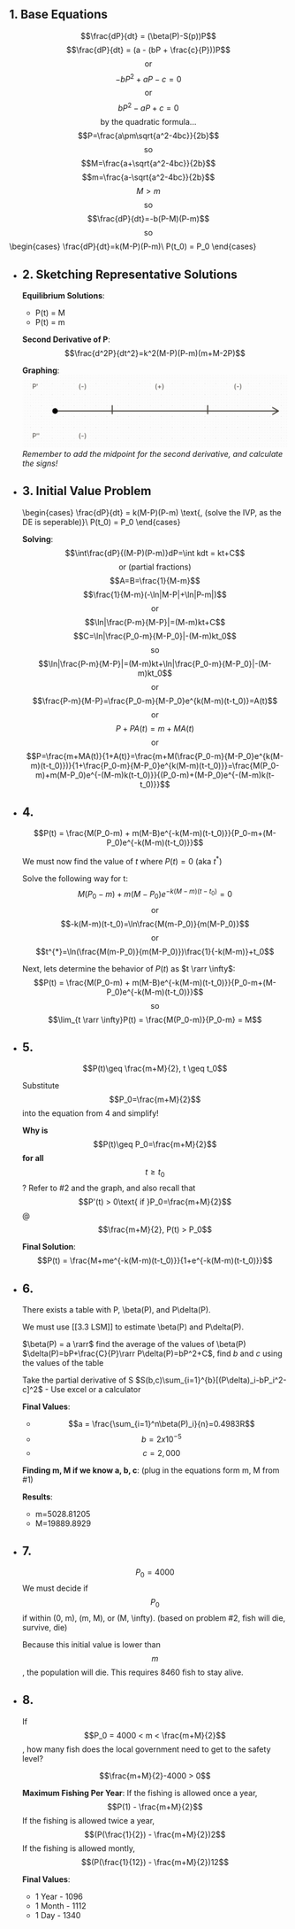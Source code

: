 ## 1. Base Equations
$$\frac{dP}{dt} = (\beta(P)-S(p))P$$
$$\frac{dP}{dt} = (a - (bP + \frac{c}{P}))P$$
$$\text{or}$$
$$-bP^2+aP-c=0$$
$$\text{or}$$
$$bP^2-aP+c=0$$
$$\text{by the quadratic formula...}$$
$$P=\frac{a\pm\sqrt{a^2-4bc}}{2b}$$
$$\text{so}$$
$$M=\frac{a+\sqrt{a^2-4bc}}{2b}$$
$$m=\frac{a-\sqrt{a^2-4bc}}{2b}$$
$$M > m$$
$$\text{so}$$
$$\frac{dP}{dt}=-b(P-M)(P-m)$$
$$\text{so}$$
\begin{cases}
\frac{dP}{dt}=k(M-P)(P-m)\\
P(t_0) = P_0
\end{cases}
- ## 2. Sketching Representative Solutions
  **Equilibrium Solutions**:
  * P(t) = M
  * P(t) = m
  
  **Second Derivative of P**:
  $$\frac{d^2P}{dt^2}=k^2(M-P)(P-m)(m+M-2P)$$
  
  **Graphing**:
  ![image.png](../assets/image_1713367597573_0.png)
  *Remember to add the midpoint for the second derivative, and calculate the signs!*
- ## 3. Initial Value Problem
  \begin{cases}
  \frac{dP}{dt} = k(M-P)(P-m) \text{, (solve the IVP, as the DE is seperable)}\\
  P(t_0) = P_0
  \end{cases}
  
  **Solving**:
  $$\int\frac{dP}{(M-P)(P-m)}dP=\int kdt = kt+C$$
  $$\text{or (partial fractions)}$$
  $$A=B=\frac{1}{M-m}$$
  $$\frac{1}{M-m}(-\ln|M-P|+\ln|P-m|)$$
  $$\text{or}$$
  $$\ln|\frac{P-m}{M-P}|=(M-m)kt+C$$
  $$C=\ln|\frac{P_0-m}{M-P_0}|-(M-m)kt_0$$
  $$\text{so}$$
  $$\ln|\frac{P-m}{M-P}|=(M-m)kt+\ln|\frac{P_0-m}{M-P_0}|-(M-m)kt_0$$
  $$\text{or}$$
  $$\frac{P-m}{M-P}=\frac{P_0-m}{M-P_0}e^{k(M-m)(t-t_0)}=A(t)$$
  $$\text{or}$$
  $$P+PA(t)=m+MA(t)$$
  $$\text{or}$$
  $$P=\frac{m+MA(t)}{1+A(t)}=\frac{m+M(\frac{P_0-m}{M-P_0}e^{k(M-m)(t-t_0)})}{1+\frac{P_0-m}{M-P_0}e^{k(M-m)(t-t_0)}}=\frac{M(P_0-m)+m(M-P_0)e^{-(M-m)k(t-t_0)}}{(P_0-m)+(M-P_0)e^{-(M-m)k(t-t_0)}}$$
- ## 4. 
  $$P(t) = \frac{M(P_0-m) + m(M-B)e^{-k(M-m)(t-t_0)}}{P_0-m+(M-P_0)e^{-k(M-m)(t-t_0)}}$$
  
  We must now find the value of $t$ where $P(t) = 0$ (aka $t^{*}$)
  
  Solve the following way for t:
  $$M(P_0-m)+m(M-P_0)e^{-k(M-m)(t-t_0)}=0$$
  $$\text{or}$$
  $$-k(M-m)(t-t_0)=\ln\frac{M(m-P_0)}{m(M-P_0)}$$
  $$\text{or}$$
  $$t^{*}=\ln(\frac{M(m-P_0)}{m(M-P_0)})\frac{1}{-k(M-m)}+t_0$$
  
  Next, lets determine the behavior of $P(t)$ as $t \rarr \infty$:
  $$P(t) = \frac{M(P_0-m) + m(M-B)e^{-k(M-m)(t-t_0)}}{P_0-m+(M-P_0)e^{-k(M-m)(t-t_0)}}$$
  $$\text{so}$$
  $$\lim_{t \rarr \infty}P(t) = \frac{M(P_0-m)}{P_0-m} = M$$
- ## 5.
  $$P(t)\geq \frac{m+M}{2}, t \geq t_0$$
  
  Substitute $$P_0=\frac{m+M}{2}$$ into the equation from 4 and simplify!
  
  **Why is** $$P(t)\geq P_0=\frac{m+M}{2}$$ **for all** $$t \geq t_0$$?
  Refer to #2 and the graph, and also recall that $$P'(t) > 0\text{ if }P_0=\frac{m+M}{2}$$
  @ $$\frac{m+M}{2}, P(t) > P_0$$
  
  **Final Solution**:
  $$P(t) = \frac{M+me^{-k(M-m)(t-t_0)}}{1+e^{-k(M-m)(t-t_0)}}$$
- ## 6.
  There exists a table with P, \beta(P), and P\delta(P).
  
  We must use [[3.3 LSM]] to estimate \beta(P) and P\delta(P).
  
  $\beta(P) = a \rarr$  find the average of the values of \beta(P)
  $\delta(P)=bP+\frac{C}{P}\rarr P\delta(P)=bP^2+C$, find *b* and *c* using the values of the table
  
  Take the partial derivative of S 
  $S(b,c)\sum_{i=1}^{b}[(P\delta)_i-bP_i^2-c]^2$ - Use excel or a calculator
  
  **Final Values**:
  * $$a = \frac{\sum_{i=1}^n\beta(P)_i}{n}=0.4983R$$
  * $$b = 2x10^{-5}$$
  * $$c = 2,000$$
  
  **Finding m, M if we know a, b, c**:
  (plug in the equations form m, M from #1)
  
  **Results**:
  * m=5028.81205
  * M=19889.8929
- ## 7.
  $$P_0=4000$$
  We must decide if $$P_0$$ if within (0, m), (m, M), or (M, \infty). (based on problem #2, fish will die, survive, die)
  
  Because this initial value is lower than $$m$$, the population will die. This requires 8460 fish to stay alive.
- ## 8.
  If $$P_0 = 4000 < m < \frac{m+M}{2}$$, how many fish does the local government need to get to the safety level?
  
  $$\frac{m+M}{2}-4000 > 0$$
  
  **Maximum Fishing Per Year**:
  If the fishing is allowed once a year, $$P(1) - \frac{m+M}{2}$$
  If the fishing is allowed twice a year, $$(P(\frac{1}{2}) - \frac{m+M}{2})2$$
  If the fishing is allowed montly, $$(P(\frac{1}{12}) - \frac{m+M}{2})12$$
  
  **Final Values**:
  * 1 Year - 1096
  * 1 Month - 1112
  * 1 Day - 1340